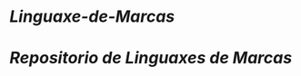 <h1><i>Linguaxe-de-Marcas</h1></i>

<h1><i>Repositorio de Linguaxes de Marcas</h1></i>

<gif width="600" height="600" alt="Banner" src=https://ibb.co/KNkRqxM>
